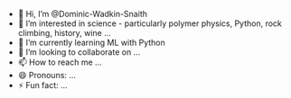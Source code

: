 - 👋 Hi, I’m @Dominic-Wadkin-Snaith
- 👀 I’m interested in science - particularly polymer physics, Python, rock climbing, history, wine ...
- 🌱 I’m currently learning ML with Python
- 💞️ I’m looking to collaborate on ...
- 📫 How to reach me ...
- 😄 Pronouns: ...
- ⚡ Fun fact: ...

<!---
Dominic-Wadkin-Snaith/Dominic-Wadkin-Snaith is a ✨ special ✨ repository because its `README.md` (this file) appears on your GitHub profile.
You can click the Preview link to take a look at your changes.
--->
